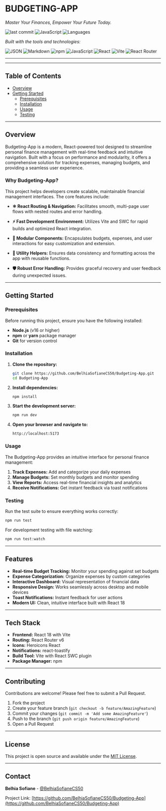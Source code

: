 # BUDGETING-APP

*Master Your Finances, Empower Your Future Today.*

![last commit](https://img.shields.io/github/last-commit/BelhiaSofianeCS50/Budgeting-App?style=flat-square)
![JavaScript](https://img.shields.io/badge/JavaScript-67.5%25-yellow?style=flat-square)
![Languages](https://img.shields.io/github/languages/count/BelhiaSofianeCS50/Budgeting-App?style=flat-square)

*Built with the tools and technologies:*

![JSON](https://img.shields.io/badge/JSON-000000?style=flat-square&logo=json&logoColor=white)
![Markdown](https://img.shields.io/badge/Markdown-000000?style=flat-square&logo=markdown&logoColor=white)
![npm](https://img.shields.io/badge/npm-CB3837?style=flat-square&logo=npm&logoColor=white)
![JavaScript](https://img.shields.io/badge/JavaScript-F7DF1E?style=flat-square&logo=javascript&logoColor=black)
![React](https://img.shields.io/badge/React-61DAFB?style=flat-square&logo=react&logoColor=black)
![Vite](https://img.shields.io/badge/Vite-646CFF?style=flat-square&logo=vite&logoColor=white)
![React Router](https://img.shields.io/badge/React_Router-CA4245?style=flat-square&logo=react-router&logoColor=white)

---

---

## Table of Contents

- [Overview](#overview)
- [Getting Started](#getting-started)
  - [Prerequisites](#prerequisites)
  - [Installation](#installation)
  - [Usage](#usage)
  - [Testing](#testing)

---

## Overview

Budgeting-App is a modern, React-powered tool designed to streamline personal finance management with real-time feedback and intuitive navigation. Built with a focus on performance and modularity, it offers a comprehensive solution for tracking expenses, managing budgets, and providing a seamless user experience.

### Why Budgeting-App?

This project helps developers create scalable, maintainable financial management interfaces. The core features include:

- **⚛️ React Routing & Navigation:** Facilitates smooth, multi-page user flows with nested routes and error handling.

- **⚡ Fast Development Environment:** Utilizes Vite and SWC for rapid builds and optimized React integration.

- **🧩 Modular Components:** Encapsulates budgets, expenses, and user interactions for easy customization and extension.

- **🔧 Utility Helpers:** Ensures data consistency and formatting across the app with reusable functions.

- **🛡️ Robust Error Handling:** Provides graceful recovery and user feedback during unexpected issues.

---

## Getting Started

### Prerequisites

Before running this project, ensure you have the following installed:

- **Node.js** (v16 or higher)
- **npm** or **yarn** package manager
- **Git** for version control

### Installation

1. **Clone the repository:**
   ```bash
   git clone https://github.com/BelhiaSofianeCS50/Budgeting-App.git
   cd Budgeting-App
   ```

2. **Install dependencies:**
   ```bash
   npm install
   ```

3. **Start the development server:**
   ```bash
   npm run dev
   ```

4. **Open your browser and navigate to:**
   ```
   http://localhost:5173
   ```

### Usage

The Budgeting-App provides an intuitive interface for personal finance management:

1. **Track Expenses:** Add and categorize your daily expenses
2. **Manage Budgets:** Set monthly budgets and monitor spending
3. **View Reports:** Access real-time financial insights and analytics
4. **Receive Notifications:** Get instant feedback via toast notifications

### Testing

Run the test suite to ensure everything works correctly:

```bash
npm run test
```

For development testing with file watching:

```bash
npm run test:watch
```

---

## Features

- **Real-time Budget Tracking:** Monitor your spending against set budgets
- **Expense Categorization:** Organize expenses by custom categories
- **Interactive Dashboard:** Visual representation of financial data
- **Responsive Design:** Works seamlessly across desktop and mobile devices
- **Toast Notifications:** Instant feedback for user actions
- **Modern UI:** Clean, intuitive interface built with React 18

---

## Tech Stack

- **Frontend:** React 18 with Vite
- **Routing:** React Router v6
- **Icons:** Heroicons React
- **Notifications:** react-toastify
- **Build Tool:** Vite with React SWC plugin
- **Package Manager:** npm

---

## Contributing

Contributions are welcome! Please feel free to submit a Pull Request.

1. Fork the project
2. Create your feature branch (`git checkout -b feature/AmazingFeature`)
3. Commit your changes (`git commit -m 'Add some AmazingFeature'`)
4. Push to the branch (`git push origin feature/AmazingFeature`)
5. Open a Pull Request

---

## License

This project is open source and available under the [MIT License](LICENSE).

---

## Contact

**Belhia Sofiane** - [@BelhiaSofianeCS50](https://github.com/BelhiaSofianeCS50)

Project Link: [https://github.com/BelhiaSofianeCS50/Budgeting-App](https://github.com/BelhiaSofianeCS50/Budgeting-App)


